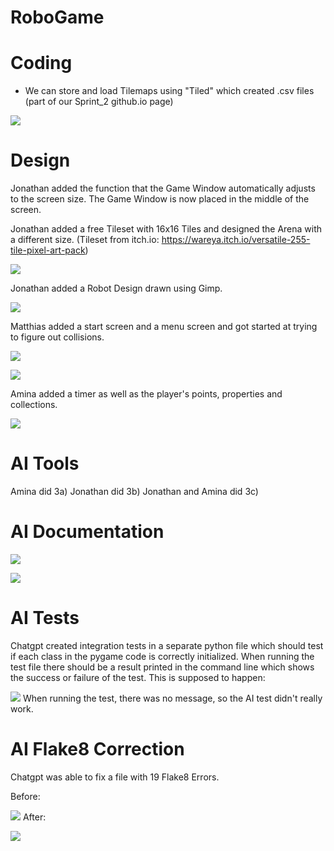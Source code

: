 # RoboGame

# Coding
- We can store and load Tilemaps using "Tiled" which created .csv files (part of our Sprint_2 github.io page)


![](images/Tiled_1.JPG)

# Design

Jonathan added the function that the Game Window automatically adjusts to the screen size. 
The Game Window is now placed in the middle of the screen.

Jonathan added a free Tileset with 16x16 Tiles and designed the Arena with a different size.
(Tileset from itch.io: https://wareya.itch.io/versatile-255-tile-pixel-art-pack)

![](images/New_Tilemap_Jonathan.JPG) 

Jonathan added a Robot Design drawn using Gimp.

![](images/robot_Jonathan.JPG) 

Matthias added a start screen and a menu screen and got started at trying to figure out collisions.

![](images/Main_Menu_Matthias.png)

![](images/Options_Matthias.png)

Amina added a timer as well as the player's points, properties and collections.

![](images/Materials_Timer_Amina.png)

# AI Tools
Amina did 3a)
Jonathan did 3b)
Jonathan and Amina did 3c)

# AI Documentation

![](images/AI_Documentation_2.png)

![](images/AI_Documentation.png)

# AI Tests
Chatgpt created integration tests in a separate python file which should test if each class in the pygame code is
correctly initialized.
When running the test file there should be a result printed in the command line which shows the success or failure
of the test.
This is supposed to happen:

![](images/AI_Test.JPG)
When running the test, there was no message, so the AI test didn't really work.

# AI Flake8 Correction
Chatgpt was able to fix a file with 19 Flake8 Errors. 

Before:

![](images/Flake8_AI_1.JPG)
After:

![](images/Flake8_AI_2.JPG)
